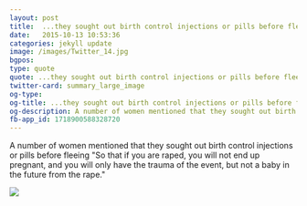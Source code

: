 ```yaml
---
layout: post
title:  ...they sought out birth control injections or pills before fleeing "So that if you are raped, you will not end up pregnant..."
date:   2015-10-13 10:53:36
categories: jekyll update
image: /images/Twitter_14.jpg 
bgpos:
type: quote
quote: ...they sought out birth control injections or pills before fleeing "So that if you are raped, you will not end up pregnant..."
twitter-card: summary_large_image
og-type:
og-title: ...they sought out birth control injections or pills before fleeing "So that if you are raped, you will not end up pregnant..."
og-description: A number of women mentioned that they sought out birth control injections or pills before fleeing "So that if you are raped, you will not end up pregnant, and you will only have the trauma of the event, but not a baby in the future from the rape."
fb-app_id: 1718900588328720
---
```


A number of women mentioned that they sought out birth control injections or pills before fleeing "So that if you are raped, you will not end up pregnant, and you will only have the trauma of the event, but not a baby in the future from the rape."

<img src="{{page.image}}">
